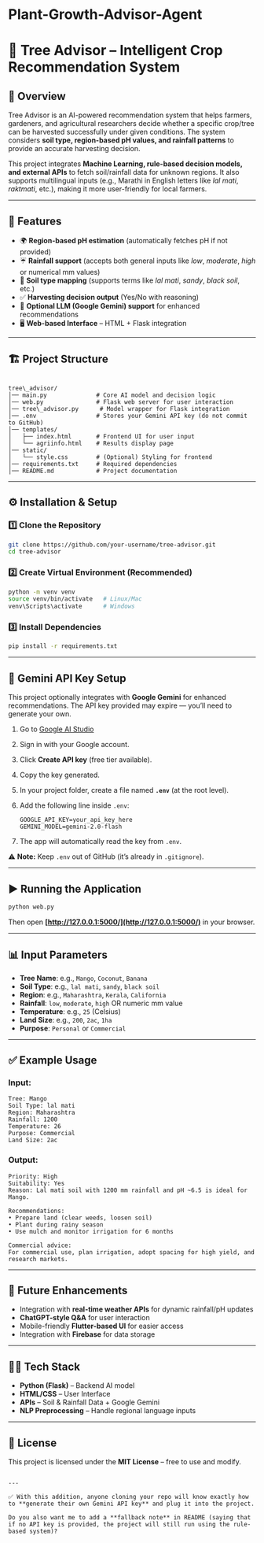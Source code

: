 # Plant-Growth-Advisor-Agent

# 🌱 Tree Advisor – Intelligent Crop Recommendation System

## 📌 Overview

Tree Advisor is an AI-powered recommendation system that helps farmers, gardeners, and agricultural researchers decide whether a specific crop/tree can be harvested successfully under given conditions. The system considers **soil type, region-based pH values, and rainfall patterns** to provide an accurate harvesting decision.

This project integrates **Machine Learning, rule-based decision models, and external APIs** to fetch soil/rainfall data for unknown regions. It also supports multilingual inputs (e.g., Marathi in English letters like *lal mati*, *raktmati*, etc.), making it more user-friendly for local farmers.

---

## 🚀 Features

* 🌍 **Region-based pH estimation** (automatically fetches pH if not provided)
* ☔ **Rainfall support** (accepts both general inputs like *low*, *moderate*, *high* or numerical mm values)
* 🌾 **Soil type mapping** (supports terms like *lal mati*, *sandy*, *black soil*, etc.)
* ✅ **Harvesting decision output** (Yes/No with reasoning)
* 💬 **Optional LLM (Google Gemini) support** for enhanced recommendations
* 🖥️ **Web-based Interface** – HTML + Flask integration

---

## 🏗️ Project Structure

```

tree\_advisor/
│── main.py              # Core AI model and decision logic
│── web.py               # Flask web server for user interaction
│── tree\_advisor.py      # Model wrapper for Flask integration
│── .env                 # Stores your Gemini API key (do not commit to GitHub)
│── templates/
│   ├── index.html       # Frontend UI for user input
│   └── agriinfo.html    # Results display page
│── static/
│   └── style.css        # (Optional) Styling for frontend
│── requirements.txt     # Required dependencies
│── README.md            # Project documentation

````

---

## ⚙️ Installation & Setup

### 1️⃣ Clone the Repository

```bash
git clone https://github.com/your-username/tree-advisor.git
cd tree-advisor
````

### 2️⃣ Create Virtual Environment (Recommended)

```bash
python -m venv venv
source venv/bin/activate   # Linux/Mac
venv\Scripts\activate      # Windows
```

### 3️⃣ Install Dependencies

```bash
pip install -r requirements.txt
```

---

## 🔑 Gemini API Key Setup

This project optionally integrates with **Google Gemini** for enhanced recommendations.
The API key provided may expire — you’ll need to generate your own.

1. Go to [Google AI Studio](https://aistudio.google.com/app/apikey)

2. Sign in with your Google account.

3. Click **Create API key** (free tier available).

4. Copy the key generated.

5. In your project folder, create a file named **`.env`** (at the root level).

6. Add the following line inside `.env`:

   ```
   GOOGLE_API_KEY=your_api_key_here
   GEMINI_MODEL=gemini-2.0-flash
   ```

7. The app will automatically read the key from `.env`.

⚠️ **Note:** Keep `.env` out of GitHub (it’s already in `.gitignore`).

---

## ▶️ Running the Application

```bash
python web.py
```

Then open **[http://127.0.0.1:5000/](http://127.0.0.1:5000/)** in your browser.

---

## 📊 Input Parameters

* **Tree Name**: e.g., `Mango`, `Coconut`, `Banana`
* **Soil Type**: e.g., `lal mati`, `sandy`, `black soil`
* **Region**: e.g., `Maharashtra`, `Kerala`, `California`
* **Rainfall**: `low`, `moderate`, `high` OR numeric mm value
* **Temperature**: e.g., `25` (Celsius)
* **Land Size**: e.g., `200`, `2ac`, `1ha`
* **Purpose**: `Personal` or `Commercial`

---

## ✅ Example Usage

### Input:

```
Tree: Mango
Soil Type: lal mati
Region: Maharashtra
Rainfall: 1200
Temperature: 26
Purpose: Commercial
Land Size: 2ac
```

### Output:

```
Priority: High
Suitability: Yes
Reason: Lal mati soil with 1200 mm rainfall and pH ~6.5 is ideal for Mango.

Recommendations:
• Prepare land (clear weeds, loosen soil)
• Plant during rainy season
• Use mulch and monitor irrigation for 6 months

Commercial advice:
For commercial use, plan irrigation, adopt spacing for high yield, and research markets.
```

---

## 🔮 Future Enhancements

* Integration with **real-time weather APIs** for dynamic rainfall/pH updates
* **ChatGPT-style Q\&A** for user interaction
* Mobile-friendly **Flutter-based UI** for easier access
* Integration with **Firebase** for data storage

---

## 👨‍💻 Tech Stack

* **Python (Flask)** – Backend AI model
* **HTML/CSS** – User Interface
* **APIs** – Soil & Rainfall Data + Google Gemini
* **NLP Preprocessing** – Handle regional language inputs

---

## 📜 License

This project is licensed under the **MIT License** – free to use and modify.

```

---

✅ With this addition, anyone cloning your repo will know exactly how to **generate their own Gemini API key** and plug it into the project.  

Do you also want me to add a **fallback note** in README (saying that if no API key is provided, the project will still run using the rule-based system)?
```
